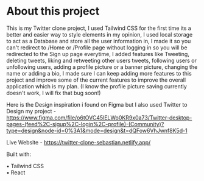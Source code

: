 # About this project

This is my Twitter clone project, I used Tailwind CSS for the first time its a better and easier way to style elements in my opinion, I used local storage to act as a Database and store all the user information in, I made it so you can't redirect to /Home or /Profile page without logging in so you will be redirected to the Sign up page everytime, I added features like Tweeting, deleting tweets, liking and retweeting other users tweets, following users or unfollowing users, adding a profile picture or a banner picture, changing the name or adding a bio, I made sure I can keep adding more features to this project and improve some of the current features to improve the overall application which is my plan. 
(I know the profile picture saving currently doesn't work, I will fix that bug soon!)

Here is the Design inspiration i found on Figma but I also used Twitter to Design my project - https://www.figma.com/file/o6tOVC45lELWo0KR9x0a73/Twitter-desktop-pages-(feed%2C-sigup%2C-login%2C-profile)-(Community)?type=design&node-id=0%3A1&mode=design&t=dQFow6VhJwnf8K5d-1

Live Website - https://twitter-clone-sebastian.netlify.app/

Built with:

• Tailwind CSS <br/>
• React

